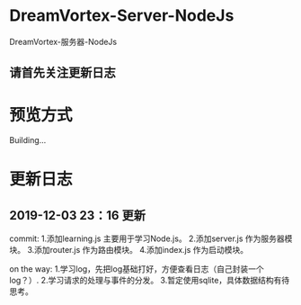 # DreamVortex-Server-NodeJs
DreamVortex-服务器-NodeJs

请首先关注更新日志
-------------------------------------------

# 预览方式
Building...

# 更新日志
2019-12-03 23：16 更新
-----------------------------
commit:
1.添加learning.js 主要用于学习Node.js。
2.添加server.js 作为服务器模块。
3.添加router.js 作为路由模块。
4.添加index.js 作为启动模块。

on the way:
1.学习log，先把log基础打好，方便查看日志（自己封装一个log？）.
2.学习请求的处理与事件的分发。
3.暂定使用sqlite，具体数据结构有待思考。